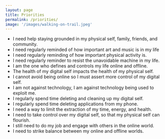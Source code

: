 ```yaml
---
layout: page
title: Priorities
permalink: /priorities/
image: '/images/walking-on-trail.jpeg'
---
```


- I need help staying grounded in my physical self, family, friends, and community. 
- I need regularly reminded of how important art and music is in my life
- I need regularly reminding of how important physical activity is.
- I need regularly reminder to resist the unavoidable machine in my life.
- I am the one who defines and controls my life online and offline.
- The health of my digital self impacts the health of my physical self.
- I cannot avoid being online so I must assert more control of my digital self.
- I am not against technology, I am against technology being used to exploit me.
- I regularly spend time deleting and cleaning up my digital self.
- I regularly spend time deleting applications from my phone.
- I need a way to limit the extraction of my time, energy, and health.
- I need to take control over my digital self, so that my physical self can flourish.
- I still need to do my job and engage with others in the online world.
- I need to strike balance between my online and offline worlds.